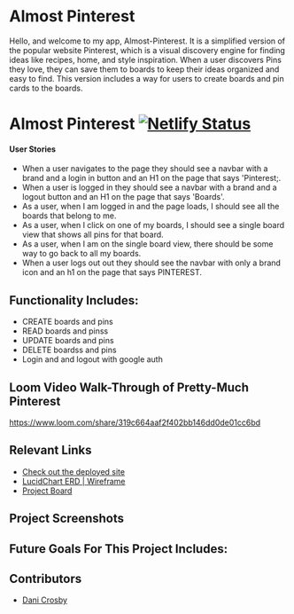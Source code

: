 # Almost Pinterest

Hello, and welcome to my app, Almost-Pinterest. It is a simplified version of the popular website Pinterest, which is a visual discovery engine for finding ideas like recipes, home, and style inspiration. When a user discovers Pins they love, they can save them to boards to keep their ideas organized and easy to find. This version includes a way for users to create boards and pin cards to the boards.
# Almost Pinterest [![Netlify Status](https://api.netlify.com/api/v1/badges/5dd1ad37-3f6c-401c-8d07-041ea33f1d44/deploy-status)](https://app.netlify.com/sites/dc-almost-pinterest/deploys)
#### User Stories
* When a user navigates to the page they should see a navbar with a brand and a login in button and an H1 on the page that says 'Pinterest;.
* When a user is logged in they should see a navbar with a brand and a logout button and an H1 on the page that says 'Boards'.
* As a user, when I am logged in and the page loads, I should see all the boards that belong to me.
* As a user, when I click on one of my boards, I should see a single board view that shows all pins for that board.
* As a user, when I am on the single board view, there should be some way to go back to all my boards.
* When a user logs out out they should see the navbar with only a brand icon and an h1 on the page that says PINTEREST.

## Functionality Includes: 
- CREATE boards and pins
- READ boards and pinss
- UPDATE boards and pins
- DELETE boardss and pins
- Login and and logout with google auth

## Loom Video Walk-Through of Pretty-Much Pinterest
https://www.loom.com/share/319c664aaf2f402bb146dd0de01cc6bd


## Relevant Links
- [Check out the deployed site](dc-almost-pinterest.netlify.app)
- [LucidChart ERD | Wireframe](https://app.lucidchart.com/lucidchart/0f011832-9e4d-4de2-909d-ee4861d86393/edit?shared=true&page=900gQMxo9jeG#)
- [Project Board](https://lucid.app/lucidchart/df341155-9f7f-47a6-88a4-15a8ec907d35/edit?page=0_0#)


## Project Screenshots


## Future Goals For This Project Includes: 


## Contributors
- [Dani Crosby](https://github.com/danicrosby)
